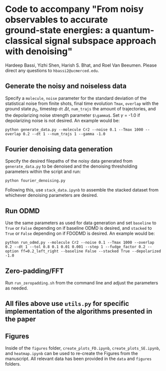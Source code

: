 # Code to accompany "From noisy observables to accurate ground‑state energies: a  quantum-classical signal subspace approach with denoising"
Hardeep Bassi, Yizhi Shen, Harish S. Bhat, and Roel Van Beeumen. Please direct any questions to `hbassi2@ucmerced.edu`.

## Generate the noisy and noiseless data 
Specify a `molecule`, `noise` parameter for the standard deviation of the statistical noise from finite shots, final time evolution `Tmax`, `overlap` with the ground state $p_0$, timestep `dt` $\Delta t$, `num_trajs` the amount of trajectories, and the depolarizing noise strength parameter `$\gamma$`. Set $\gamma$ = -1.0 if depolarizing noise is not desired. An example would be:

`python generate_data.py --molecule Cr2 --noise 0.1 --Tmax 1000 --overlap 0.2 --dt 1 --num_trajs 1 --gamma -1.0`

## Fourier denoising data generation
Specify the desired filepaths of the noisy data generated from `generate_data.py` to be denoised and the denoising thresholding parameters within the script and run:

`python fourier_denoising.py`

Following this, use `stack_data.ipynb` to assemble the stacked dataset from whichever denoising parameters are desired.

## Run ODMD  
Use the same parameters as used for data generation and set `baseline` to `True` or `False` depending on if baseline ODMD is desired, and `stacked` to `True` or `False` depending on if FDODMD is desired. An example would be:

`python run_odmd.py --molecule Cr2 --noise 0.1 --Tmax 1000 --overlap 0.2 --dt 1 --tol 0.8 0.1 0.01 0.001 --step 1 --fudge_factor 0.2 --option ff=0.2_left_right --baseline False --stacked True --depolarized -1.0`

## Zero-padding/FFT
Run `run_zeropadding.sh` from the command line and adjust the parameters as needed.

## All files above use `utils.py` for specific implementation of the algorithms presented in the paper

## Figures
Inside of the `figures` folder, `create_plots_FD.ipynb`, `create_plots_SE.ipynb`, and `heatmap.ipynb` can be used to re-create the Figures from the manuscript. All relevant data has been provided in the `data` and `figures` folders.
